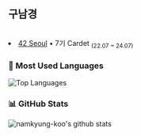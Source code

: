 ## 구남경


<br>
<li><a href="https://42seoul.kr/seoul42/main/view">42 Seoul</a> • 7기 Cardet <sub>(22.07 ~ 24.07)</sub></li>

### 🚀 Most Used Languages

![Top Languages](https://github-readme-stats.vercel.app/api/top-langs/?username=namkyung-koo&layout=compact&theme=light)

### 📊 GitHub Stats

![namkyung-koo's github stats](https://github-readme-stats.vercel.app/api?username=namkyung-koo&show_icons=true&theme=light)
